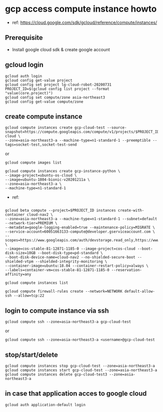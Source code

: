 # gcp access compute instance howto

- ref: https://cloud.google.com/sdk/gcloud/reference/compute/instances/

## Prerequisite
- Install google cloud sdk & create google account

## gcloud login

```
gcloud auth login
gcloud config get-value project
gcloud config set project lg-cloud-robot-20200731
PROJECT_ID=$(gcloud config list project --format "value(core.project)")
gcloud config set compute/zone asia-northeast3  
gcloud config get-value compute/zone
```

## create compute instance
```
gcloud compute instances create gcp-cloud-test --source-snapshot=https://compute.googleapis.com/compute/v1/projects/$PROJECT_ID/global/snapshots/snapshot-cloud \
--zone=asia-northeast3-a --machine-type=n1-standard-1 --preemptible --tags=socket-test,socket-test-send 
```

or
```
gcloud compute images list
```

```
gcloud compute instances create gcp-instance-python \
--image-project=ubuntu-os-cloud \
--image=ubuntu-1804-bionic-v20201211a \
--zone=asia-northeast3-a \
--machine-type=n1-standard-1 
```
- ref:
```

gcloud beta compute --project=$PROJECT_ID instances create-with-container cloud-nav2 \
--zone=asia-northeast3-a --machine-type=n1-standard-1 --subnet=default --network-tier=PREMIUM \ 
--metadata=google-logging-enabled=true --maintenance-policy=MIGRATE \
--service-account=60051663133-compute@developer.gserviceaccount.com \
--scopes=https://www.googleapis.com/auth/devstorage.read_only,https://www.googleapis.com/auth/logging.write,https://www.googleapis.com/auth/monitoring.write,https://www.googleapis.com/auth/servicecontrol,https://www.googleapis.com/auth/service.management.readonly,https://www.googleapis.com/auth/trace.append \
--image=cos-stable-81-12871-1185-0 --image-project=cos-cloud --boot-disk-size=10GB --boot-disk-type=pd-standard \
--boot-disk-device-name=cloud-nav2 --no-shielded-secure-boot --shielded-vtpm --shielded-integrity-monitoring \
--container-image=ubuntu:18.04 --container-restart-policy=always \
--labels=container-vm=cos-stable-81-12871-1185-0 --reservation-affinity=any
```


```
gcloud compute instances list
```
```
gcloud compute firewall-rules create --network=NETWORK default-allow-ssh --allow=tcp:22
```
## login to compute instance via ssh

```
gcloud compute ssh --zone=asia-northeast3-a gcp-cloud-test
```

or

```
gcloud compute ssh --zone=asia-northeast3-a <username>@gcp-cloud-test 
```

## stop/start/delete

```
gcloud compute instances stop gcp-cloud-test --zone=asia-northeast3-a
gcloud compute instances start gcp-cloud-test --zone=asia-northeast3-a
gcloud compute instances delete gcp-cloud-test3 --zone=asia-northeast3-a
```

## in case that application acces to google cloud
```
gcloud auth application-default login
```

